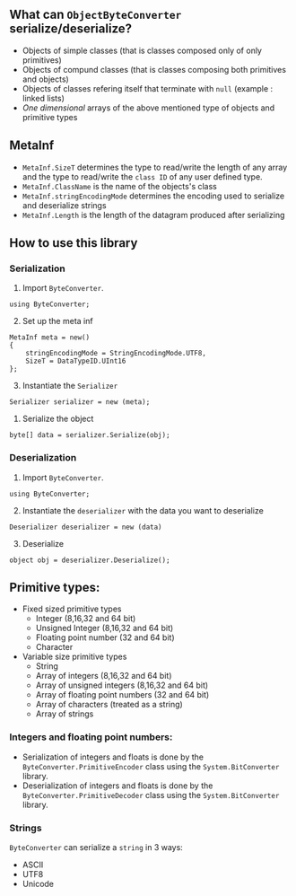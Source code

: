 ## What can `ObjectByteConverter` serialize/deserialize?
- Objects of simple classes (that is classes composed only of only primitives)
- Objects of compund classes (that is classes composing both primitives and objects)
- Objects of classes refering itself that terminate with `null` (example : linked lists)
- *One dimensional* arrays of the above mentioned type of objects and primitive types

## MetaInf
- `MetaInf.SizeT` determines the type to read/write the length of any array and the type to read/write the `class ID` of any user defined type.
- `MetaInf.ClassName` is the name of the objects's class
- `MetaInf.stringEncodingMode` determines the encoding used to serialize and deserialize strings
- `MetaInf.Length` is the length of the datagram produced after serializing

## How to use this library
### Serialization
1. Import `ByteConverter`.
```
using ByteConverter;
```
2. Set up the meta inf
```
MetaInf meta = new()
{
    stringEncodingMode = StringEncodingMode.UTF8,
    SizeT = DataTypeID.UInt16
}; 
```
3. Instantiate the `Serializer`
```
Serializer serializer = new (meta);
```
1. Serialize the object
```
byte[] data = serializer.Serialize(obj);
```
### Deserialization
1. Import `ByteConverter`.
```
using ByteConverter;
```
2. Instantiate the `deserializer` with the data you want to deserialize
```
Deserializer deserializer = new (data)
```
3. Deserialize
```
object obj = deserializer.Deserialize();
```

## Primitive types:
- Fixed sized primitive types
    - Integer (8,16,32 and 64 bit)
    - Unsigned Integer (8,16,32 and 64 bit)
    - Floating point number (32 and 64 bit)
    - Character
- Variable size primitive types
    - String
    - Array of integers (8,16,32 and 64 bit)
    - Array of unsigned integers (8,16,32 and 64 bit)
    - Array of floating point numbers (32 and 64 bit)
    - Array of characters (treated as a string)
    - Array of strings

### Integers and floating point numbers:
- Serialization of integers and floats is done by the `ByteConverter.PrimitiveEncoder` class using the `System.BitConverter` library.
- Deserialization of integers and floats is done by the `ByteConverter.PrimitiveDecoder` class using the `System.BitConverter` library.

### Strings
`ByteConverter` can serialize a `string` in 3 ways:
- ASCII
- UTF8
- Unicode
